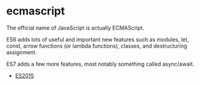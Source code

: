 # ecmascript
The official name of JavaScript is actually ECMAScript.

ES6 adds lots of useful and important new features such as modules, let, const, arrow functions (or lambda functions), classes, and destructuring assignment.

ES7 adds a few more features, most notably something called async/await.

- [ES2015](ES2015)


